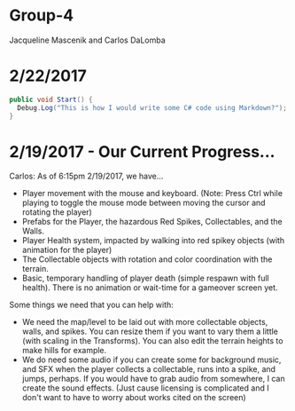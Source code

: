 # Group-4
Jacqueline Mascenik and Carlos DaLomba

# 2/22/2017

```C#
public void Start() {
  Debug.Log("This is how I would write some C# code using Markdown?");
}
```

# 2/19/2017 - Our Current Progress...
Carlos:
As of 6:15pm 2/19/2017, we have...
- Player movement with the mouse and keyboard. (Note: Press Ctrl while playing to toggle the mouse mode between moving the cursor and rotating the player)
- Prefabs for the Player, the hazardous Red Spikes, Collectables, and the Walls.
- Player Health system, impacted by walking into red spikey objects (with animation for the player)
- The Collectable objects with rotation and color coordination with the terrain.
- Basic, temporary handling of player death (simple respawn with full health). There is no animation or wait-time for a gameover screen yet.

Some things we need that you can help with:
- We need the map/level to be laid out with more collectable objects, walls, and spikes. You can resize them if you want to vary them a little (with scaling in the Transforms). You can also edit the terrain heights to make hills for example.
- We do need some audio if you can create some for background music, and SFX when the player collects a collectable, runs into a spike, and jumps, perhaps. If you would have to grab audio from somewhere, I can create the sound effects. (Just cause licensing is complicated and I don't want to have to worry about works cited on the screen)
